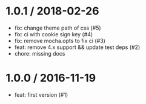 
1.0.1 / 2018-02-26
==================

  * fix: change theme path of css (#5)
  * fix: ci with cookie sign key (#4)
  * fix: remove mocha.opts to fix ci (#3)
  * feat: remove 4.x support && update test deps (#2)
  * chore: missing docs

1.0.0 / 2016-11-19
==================

  * feat: first version (#1)
